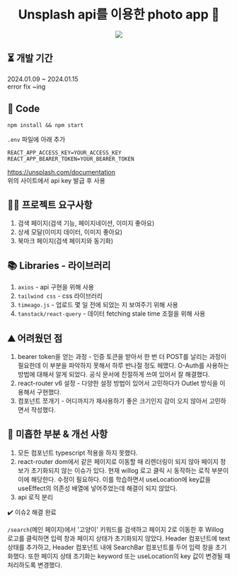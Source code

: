 <div align="center">

# Unsplash api를 이용한 photo app 📸

<p>
  <img src="https://img.shields.io/badge/React-61DAFB?style=flat&logo=React&logoColor=white"/>
</p>
</div>

## ⏳ 개발 기간

2024.01.09 ~ 2024.01.15<br/>
error fix ~ing

## 🌈 Code

`npm install && npm start`

`.env` 파일에 아래 추가

```
REACT_APP_ACCESS_KEY=YOUR_ACCESS_KEY
REACT_APP_BEARER_TOKEN=YOUR_BEARER_TOKEN
```

https://unsplash.com/documentation<br/>
위의 사이트에서 api key 발급 후 사용

## ✍🏻 프로젝트 요구사항

1. 검색 페이지(검색 기능, 페이지네이션, 이미지 좋아요)
2. 상세 모달(이미지 데이터, 이미지 좋아요)
3. 북마크 페이지(검색 페이지와 동기화)

## 📚 Libraries - 라이브러리

1. `axios` - api 구현을 위해 사용
2. `tailwind css` - css 라이브러리
3. `timeago.js` - 업로드 몇 일 전에 되었는 지 보여주기 위해 사용
4. `tanstack/react-query` - 데이터 fetching stale time 조절을 위해 사용

## ⛰️ 어려웠던 점

1. bearer token을 얻는 과정 - 인증 토큰을 받아서 한 번 더 POST를 날리는 과정이 필요한데 이 부분을 파악하지 못해서 하루 반나절 정도 헤맸다. O-Auth를 사용하는 방법에 대해서 알게 되었다. 공식 문서에 친절하게 쓰여 있어서 잘 해결했다.
2. react-router v6 설정 - 다양한 설정 방법이 있어서 고민하다가 Outlet 방식을 이용해서 구현했다.
3. 컴포넌트 쪼개기 - 어디까지가 재사용하기 좋은 크기인지 감이 오지 않아서 고민하면서 작성했다.

## 🍵 미흡한 부분 & 개선 사항

1. 모든 컴포넌트 typescript 적용을 하지 못했다.
2. react-router dom에서 같은 페이지로 이동할 때 리렌더링이 되지 않아 페이지 정보가 초기화되지 않는 이슈가 있다. 현재 willog 로고 클릭 시 동작하는 로직 부분이 이에 해당한다. 수정이 필요하다. 이를 학습하면서 useLocation에 key값을 useEffect의 의존성 배열에 넣어주었는데 해결이 되지 않았다.
3. api 로직 분리

✔️ 이슈2 해결 완료

`/search`(메인 페이지)에서 '고양이' 키워드를 검색하고 페이지 2로 이동한 후 Willog 로고를 클릭하면 입력 창과 페이지 상태가 초기화되지 않았다. Header 컴포넌트에 text 상태를 추가하고, Header 컴포넌트 내에 SearchBar 컴포넌트를 두어 입력 창을 초기화했다. 또한 페이지 상태 초기화는 keyword 또는 useLocation의 key 값이 변경될 때 처리하도록 변경했다.
